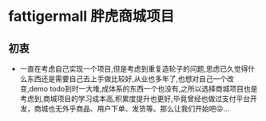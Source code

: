 # fattigermall  胖虎商城项目
## 初衷
- 一直在考虑自己实现一个项目,但是考虑到重复造轮子的问题,思虑已久觉得什么东西还是需要自己去上手做比较好,从业也多年了,也想对自己一个改变,demo todo到时一大堆,成体系的东西一个也没有,之所以选择商城项目也是考虑到,商城项目的学习成本高,积累度提升也更好,毕竟曾经也做过支付平台开发，商城也无外乎商品、用户下单、发货等。那么让我们开始吧:stuck_out_tongue_winking_eye:...
